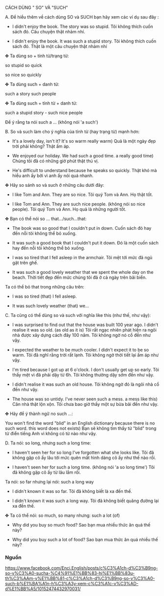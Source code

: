 CÁCH DÙNG " SO" VÀ "SUCH"

A. Để hiểu thêm về cách dùng SO và SUCH bạn hãy xem các ví dụ sau đây :

- I didn't enjoy the book. The story was so stupid. Tôi không thích cuốn sách đó. Câu chuyện thật nhảm nhí.

- I didn't enjoy the book. It was such a stupid story. Tôi không thích cuốn sách đó. Thật là một câu chuyện thật nhảm nhí

✤ Ta dùng so + tính từ/trạng từ:

so stupid so quick

so nice so quickly

✤ Ta dùng such + danh từ:

such a story such people

✤ Ta dùng such + tính từ + danh từ:

such a stupid story - such nice people

Để ý rằng ta nói such a ... (không nói 'a such')

B. So và such làm cho ý nghĩa của tính từ (hay trạng từ) mạnh hơn:

- It's a lovely day, isn't it? It's so warm  really warm) Quả là một ngày đẹp trời phải không? Thật ấm áp.

- We enjoyed our holiday. We had such a good time.  a really good time) Chúng tôi đã có những giờ phút thật thú vị.

- He's difficult to understand because he speaks so quickly. Thật khó mà hiểu anh ấy bởi vì anh ấy nói quá nhanh.

✤ Hãy so sánh so và such ở những câu dưới đây:

- I like Tom and Ann. They are so nice. Tôi quý Tom và Ann. Họ thật tốt.

- I like Tom and Ann. They are such nice people. (không nói so nice people). Tôi quý Tom và Ann. Họ quả là những người tốt.

✤ Bạn có thể nói so ... that.../such...that:

- The book was so good that I couldn't put in down. Cuốn sách đó hay đến nỗi tôi không thể bỏ xuống.

- It was such a good book that I couldn't put it down. Đó là một cuốn sách hay đến nỗi tôi không thể bỏ xuống.

- I was so tired that I fell asleep in the armchair. Tôi mệt tới mức đã ngủ gật trên ghế.

- It was such a good lovely weather that we spent the whole day on the beach. Thời tiết đẹp đến mức chúng tôi đã ở cả ngày trên bãi biển.

Ta có thể bỏ that trong những câu trên:

- I was so tired (that) I fell asleep.

- It was such lovely weather (that) we...

C. Ta cũng có thể dùng so và such với nghĩa like this (như thế, như vậy):

- I was surprised to find out that the house was built 100 year ago. I didn't realise it was so old. (as old as it is) Tôi rất ngạc nhiên phát hiện ra ngôi nhà được xây dựng cách đây 100 năm. Tôi không ngờ nó cổ đến như vậy.

- I expected the weather to be much cooler. I didn't expect it to be so warm. Tôi đã nghĩ rằng trời rất lạnh. Tôi không ngờ thời tiết lại ấm áp như vậy.

- I'm tired because I got up at 6 o'clock. I don't usually get up so early. Tôi thấy mệt vì đã phải dậy từ 6h. Tôi không thường dậy sớm đến như vậy.

- I didn't realise it was such an old house. Tôi không ngờ đó là ngôi nhà cổ đến như vậy.

- The house was so untidy. I've never seen such a mess.  a mess like this) Căn nhà thật lộn xộn. Tôi chưa bao giờ thấy một sự bừa bãi đến như vậy.

✤ Hãy để ý thành ngữ no such ...:

You won't find the word "blid" in an English dictionary because there is no such word.  this word does not exists) Bạn sẽ không tìm thấy từ "blid" trong từ điển tiếng Anh vì không có từ nào như vậy.

D. Ta nói: so long, nhưng such a long time:

- I haven't seen her for so long I've forgotten what she looks like. Tôi đã không gặp cô ấy lâu tới mức quên mất hình dáng cô ấy như thế nào rồi.

- I haven't seen her for such a long time. (không nói 'a so long time') Tôi đã không gặp cô ấy từ lâu lắm rồi.

Ta nói: so far nhưng lại nói: such a long way

- I didn't known it was so far. Tôi đã không biết là xa đến thế.

- I didn't known it was such a long way. Tôi đã không biết quãng đường lại xa đến thế.

✤ Ta có thể nói: so much, so many nhưng: such a lot (of)

- Why did you buy so much food? Sao bạn mua nhiều thức ăn quá thế này?

- Why did you buy such a lot of food? Sao bạn mua thức ăn quá nhiều thế này?

### Nguồn

https://www.facebook.com/Enci.English/posts/c%C3%A1ch-d%C3%B9ng-so-v%C3%A0-sucha-%C4%91%E1%BB%83-hi%E1%BB%83u-th%C3%AAm-v%E1%BB%81-c%C3%A1ch-d%C3%B9ng-so-v%C3%A0-such-b%E1%BA%A1n-h%C3%A3y-xem-c%C3%A1c-v%C3%AD-d%E1%BB%A5/10152474432970031/